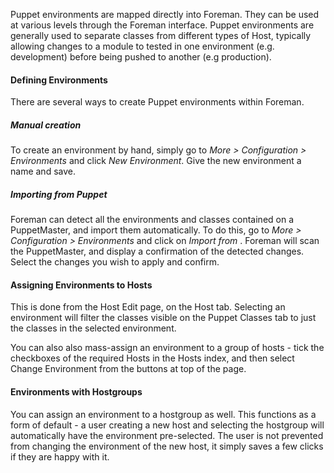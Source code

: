 
Puppet environments are mapped directly into Foreman. They can be used at various levels through the Foreman interface. Puppet environments are generally used to separate classes from different types of Host, typically allowing changes to a module to tested in one environment (e.g. development) before being pushed to another (e.g production).

#### Defining Environments

There are several ways to create Puppet environments within Foreman.

##### Manual creation

To create an environment by hand, simply go to *More > Configuration > Environments* and click *New Environment*. Give the new environment a name and save.

##### Importing from Puppet

Foreman can detect all the environments and classes contained on a PuppetMaster, and import them automatically. To do this, go to *More > Configuration > Environments* and click on *Import from <proxy-name>*. Foreman will scan the PuppetMaster, and display a confirmation of the detected changes. Select the changes you wish to apply and confirm.

#### Assigning Environments to Hosts

This is done from the Host Edit page, on the Host tab. Selecting an environment will filter the classes visible on the Puppet Classes tab to just the classes in the selected environment.

You can also also mass-assign an environment to a group of hosts - tick the checkboxes of the required Hosts in the Hosts index, and then select Change Environment from the buttons at top of the page.

#### Environments with Hostgroups

You can assign an environment to a hostgroup as well. This functions as a form
of default - a user creating a new host and selecting the hostgroup will
automatically have the environment pre-selected. The user is not prevented from changing the environment of the new host, it simply saves a few clicks if they are happy with it.
